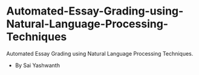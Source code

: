 # Automated-Essay-Grading-using-Natural-Language-Processing-Techniques
Automated Essay Grading using Natural Language Processing Techniques.
- By Sai Yashwanth
